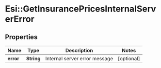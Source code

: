 # Esi::GetInsurancePricesInternalServerError

## Properties
Name | Type | Description | Notes
------------ | ------------- | ------------- | -------------
**error** | **String** | Internal server error message | [optional] 


